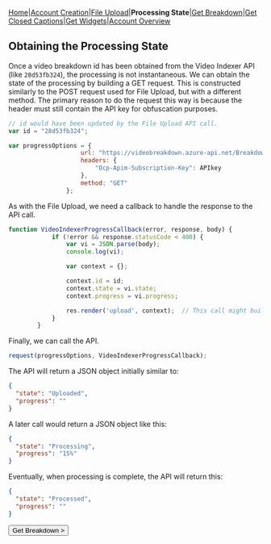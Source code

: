 [Home](https://jaegermeiste.github.io/MSCognitiveServicesHowToGuide/)|[Account Creation](https://jaegermeiste.github.io/MSCognitiveServicesHowToGuide/AccountCreation)|[File Upload](https://jaegermeiste.github.io/MSCognitiveServicesHowToGuide/FileUpload)|**Processing State**|[Get Breakdown](https://jaegermeiste.github.io/MSCognitiveServicesHowToGuide/GetBreakdown)|[Get Closed Captions](https://jaegermeiste.github.io/MSCognitiveServicesHowToGuide/GetWebVTT)|[Get Widgets](https://jaegermeiste.github.io/MSCognitiveServicesHowToGuide/GetWidgets)|[Account Overview](https://jaegermeiste.github.io/MSCognitiveServicesHowToGuide/AccountOverview)

## Obtaining the Processing State

Once a video breakdown id has been obtained from the Video Indexer API (like ```28d53fb324```), the processing is not instantaneous. We can obtain the state of the processing by building a GET request. This is constructed similarly to the POST request used for File Upload, but with a different method. The primary reason to do the request this way is because the header must still contain the API key for obfuscation purposes.

```javascript
// id would have been updated by the File Upload API call.
var id = "28d53fb324";

var progressOptions = {
                    url: "https://videobreakdown.azure-api.net/Breakdowns/Api/Partner/Breakdowns/" + id + "/State",
                    headers: {
                        "Ocp-Apim-Subscription-Key": APIkey
                    },
                    method: "GET"
                };
```

As with the File Upload, we need a callback to handle the response to the API call.

```javascript
function VideoIndexerProgressCallback(error, response, body) {
            if (!error && response.statusCode < 400) {
                var vi = JSON.parse(body);
                console.log(vi);

                var context = {};

                context.id = id;
                context.state = vi.state;
                context.progress = vi.progress;

                res.render('upload', context);  // This call might build a templated page displaying the values.
            }
        }
```

Finally, we can call the API.

```javascript
request(progressOptions, VideoIndexerProgressCallback);
```

The API will return a JSON object initially similar to:
```json
{ 
  "state": "Uploaded", 
  "progress": "" 
}
```
A later call would return a JSON object like this:
```json
{ 
  "state": "Processing", 
  "progress": "15%" 
}
```
Eventually, when processing is complete, the API will return this:
```json
{
  "state": "Processed",
  "progress": ""
}
```

<form action="https://jaegermeiste.github.io/MSCognitiveServicesHowToGuide/GetBreakdown">
    <input type="submit" value="Get Breakdown >" />
</form>
